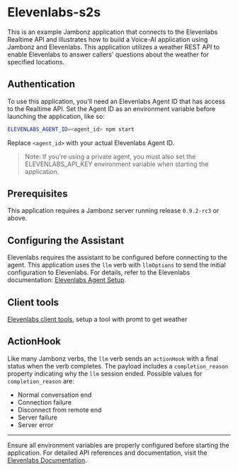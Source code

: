# Elevenlabs-s2s

This is an example Jambonz application that connects to the Elevenlabs Realtime API and illustrates how to build a Voice-AI application using Jambonz and Elevenlabs. This application utilizes a weather REST API to enable Elevenlabs to answer callers' questions about the weather for specified locations.

## Authentication
To use this application, you'll need an Elevenlabs Agent ID that has access to the Realtime API. Set the Agent ID as an environment variable before launching the application, like so:

```bash
ELEVENLABS_AGENT_ID=<agent_id> npm start
```

Replace `<agent_id>` with your actual Elevenlabs Agent ID.

> Note: If you're using a private agent, you must also set the ELEVENLABS_API_KEY environment variable when starting the application.

## Prerequisites
This application requires a Jambonz server running release `0.9.2-rc3` or above.

## Configuring the Assistant
Elevenlabs requires the assistant to be configured before connecting to the agent. This application uses the `llm` verb with `llmOptions` to send the initial configuration to Elevenlabs. For details, refer to the Elevenlabs documentation: [Elevenlabs Agent Setup](https://elevenlabs.io/docs/conversational-ai/docs/agent-setup).

## Client tools
[Elevenlabs client tools](https://elevenlabs.io/docs/conversational-ai/customization/client-tools), setup a tool with promt to get weather

## ActionHook
Like many Jambonz verbs, the `llm` verb sends an `actionHook` with a final status when the verb completes. The payload includes a `completion_reason` property indicating why the `llm` session ended. Possible values for `completion_reason` are:

- Normal conversation end
- Connection failure
- Disconnect from remote end
- Server failure
- Server error

---

Ensure all environment variables are properly configured before starting the application. For detailed API references and documentation, visit the [Elevenlabs Documentation](https://elevenlabs.io/docs/conversational-ai/api-reference/conversational-ai/websocket).

